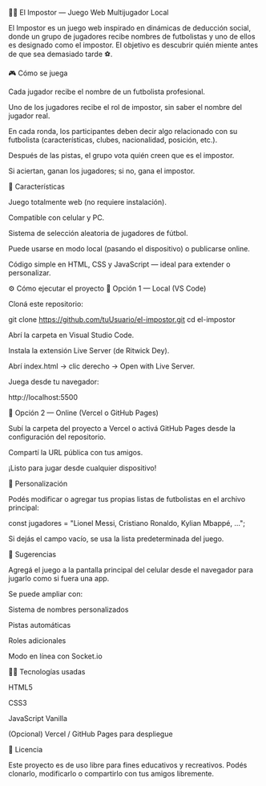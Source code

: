 🕵️‍♂️ El Impostor — Juego Web Multijugador Local

El Impostor es un juego web inspirado en dinámicas de deducción social, donde un grupo de jugadores recibe nombres de futbolistas y uno de ellos es designado como el impostor.
El objetivo es descubrir quién miente antes de que sea demasiado tarde ⚽.

🎮 Cómo se juega

Cada jugador recibe el nombre de un futbolista profesional.

Uno de los jugadores recibe el rol de impostor, sin saber el nombre del jugador real.

En cada ronda, los participantes deben decir algo relacionado con su futbolista (características, clubes, nacionalidad, posición, etc.).

Después de las pistas, el grupo vota quién creen que es el impostor.

Si aciertan, ganan los jugadores; si no, gana el impostor.

🧩 Características

Juego totalmente web (no requiere instalación).

Compatible con celular y PC.

Sistema de selección aleatoria de jugadores de fútbol.

Puede usarse en modo local (pasando el dispositivo) o publicarse online.

Código simple en HTML, CSS y JavaScript — ideal para extender o personalizar.

⚙️ Cómo ejecutar el proyecto
🔹 Opción 1 — Local (VS Code)

Cloná este repositorio:

git clone https://github.com/tuUsuario/el-impostor.git
cd el-impostor


Abrí la carpeta en Visual Studio Code.

Instala la extensión Live Server (de Ritwick Dey).

Abrí index.html → clic derecho → Open with Live Server.

Juega desde tu navegador:

http://localhost:5500

🔹 Opción 2 — Online (Vercel o GitHub Pages)

Subí la carpeta del proyecto a Vercel
 o activá GitHub Pages desde la configuración del repositorio.

Compartí la URL pública con tus amigos.

¡Listo para jugar desde cualquier dispositivo!

🧠 Personalización

Podés modificar o agregar tus propias listas de futbolistas en el archivo principal:

const jugadores = "Lionel Messi, Cristiano Ronaldo, Kylian Mbappé, ...";


Si dejás el campo vacío, se usa la lista predeterminada del juego.

📱 Sugerencias

Agregá el juego a la pantalla principal del celular desde el navegador para jugarlo como si fuera una app.

Se puede ampliar con:

Sistema de nombres personalizados

Pistas automáticas

Roles adicionales

Modo en línea con Socket.io

🧑‍💻 Tecnologías usadas

HTML5

CSS3

JavaScript Vanilla

(Opcional) Vercel / GitHub Pages para despliegue

📄 Licencia

Este proyecto es de uso libre para fines educativos y recreativos.
Podés clonarlo, modificarlo o compartirlo con tus amigos libremente.
